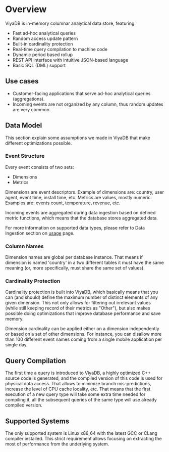 Overview
========

ViyaDB is in-memory columnar analytical data store, featuring:

- Fast ad-hoc analytical queries
- Random access update pattern
- Built-in cardinality protection
- Real-time query compilation to machine code
- Dynamic period based rollup
- REST API interface with intuitive JSON-based language
- Basic SQL (DML) support

## Use cases

 * Customer-facing applications that serve ad-hoc analytical queries (aggregations).
 * Incoming events are not organized by any column, thus random updates are very common.

## Data Model

This section explain some assumptions we made in ViyaDB that make different optimizations possible.

### Event Structure

Every event consists of two sets:

 * Dimensions
 * Metrics
 
Dimensions are event descriptors. Example of dimensions are: country, user agent, event time, install time, etc. Metrics are values, mostly numeric. Examples are: events count, temperature, revenue, etc.

Incoming events are aggregated during data ingestion based on defined metric functions, which means that the database stores aggregated data.

For more information on supported data types, please refer to Data Ingestion section on [usage](/usage) page.

### Column Names

Dimension names are global per database instance. That means if dimension is named 'country' in a two different tables it must have the same meaning (or, more specifically, must share the same set of values).

### Cardinality Protection

Cardinality protection is built into ViyaDB, which basically means that you can (and should) define the maximum number of distinct elements of any given dimension. This not only allows for filtering out irrelevant values (while still keeping record of their metrics as "Other"), but also makes possible doing optimizations that improve database performance and save memory.

Dimension cardinality can be applied either on a dimension independently or based on a set of other dimensions. For instance, you can disallow more than 100 different event names coming from a single mobile application per single day.

## Query Compilation

The first time a query is introduced to ViyaDB, a highly optimized C++ source code is generated, and the compiled version of this code is used for physical data access. That allows to minimize branch mis-predictions, increase the level of CPU cache locality, etc. That means that the first execution of a new query type will take some extra time needed for compiling it, all the subsequent queries of the same type will use already compiled version.

## Supported Systems

The only supported system is Linux x86\_64 with the latest GCC or CLang compiler installed. This strict requirement allows focusing on extracting the most of performance from the underlying system.

